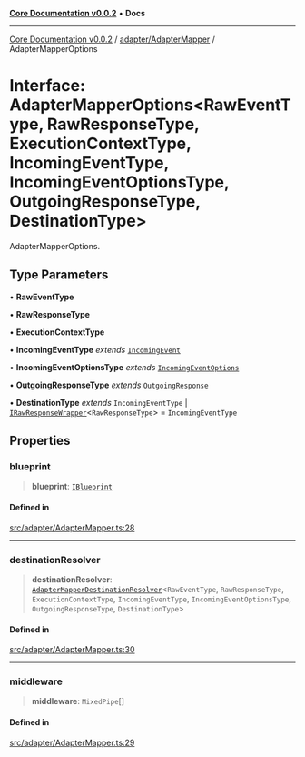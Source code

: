 [**Core Documentation v0.0.2**](../../../README.md) • **Docs**

***

[Core Documentation v0.0.2](../../../modules.md) / [adapter/AdapterMapper](../README.md) / AdapterMapperOptions

# Interface: AdapterMapperOptions\<RawEventType, RawResponseType, ExecutionContextType, IncomingEventType, IncomingEventOptionsType, OutgoingResponseType, DestinationType\>

AdapterMapperOptions.

## Type Parameters

• **RawEventType**

• **RawResponseType**

• **ExecutionContextType**

• **IncomingEventType** *extends* [`IncomingEvent`](../../../events/IncomingEvent/classes/IncomingEvent.md)

• **IncomingEventOptionsType** *extends* [`IncomingEventOptions`](../../../events/IncomingEvent/interfaces/IncomingEventOptions.md)

• **OutgoingResponseType** *extends* [`OutgoingResponse`](../../../events/OutgoingResponse/classes/OutgoingResponse.md)

• **DestinationType** *extends* `IncomingEventType` \| [`IRawResponseWrapper`](../../../definitions/interfaces/IRawResponseWrapper.md)\<`RawResponseType`\> = `IncomingEventType`

## Properties

### blueprint

> **blueprint**: [`IBlueprint`](../../../definitions/type-aliases/IBlueprint.md)

#### Defined in

[src/adapter/AdapterMapper.ts:28](https://github.com/stonemjs/core/blob/dd7eaec566465ef84c36b87b824f8ea9ab76e8fa/src/adapter/AdapterMapper.ts#L28)

***

### destinationResolver

> **destinationResolver**: [`AdapterMapperDestinationResolver`](../../../definitions/type-aliases/AdapterMapperDestinationResolver.md)\<`RawEventType`, `RawResponseType`, `ExecutionContextType`, `IncomingEventType`, `IncomingEventOptionsType`, `OutgoingResponseType`, `DestinationType`\>

#### Defined in

[src/adapter/AdapterMapper.ts:30](https://github.com/stonemjs/core/blob/dd7eaec566465ef84c36b87b824f8ea9ab76e8fa/src/adapter/AdapterMapper.ts#L30)

***

### middleware

> **middleware**: `MixedPipe`[]

#### Defined in

[src/adapter/AdapterMapper.ts:29](https://github.com/stonemjs/core/blob/dd7eaec566465ef84c36b87b824f8ea9ab76e8fa/src/adapter/AdapterMapper.ts#L29)
